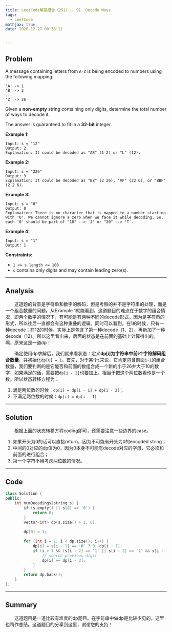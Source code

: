 ```yaml
---
title: LeetCode解题报告（251）-- 91. Decode Ways
tags:
  - LeetCode
mathjax: true
date: 2020-12-27 00:36:11


---
```


## Problem

A message containing letters from `A-Z` is being encoded to numbers using the following mapping:

```
'A' -> 1
'B' -> 2
...
'Z' -> 26
```

Given a **non-empty** string containing only digits, determine the total number of ways to decode it.

The answer is guaranteed to fit in a **32-bit** integer.

<!-- more -->

**Example 1:**

```
Input: s = "12"
Output: 2
Explanation: It could be decoded as "AB" (1 2) or "L" (12).
```

**Example 2:**

```
Input: s = "226"
Output: 3
Explanation: It could be decoded as "BZ" (2 26), "VF" (22 6), or "BBF" (2 2 6).
```

**Example 3:**

```
Input: s = "0"
Output: 0
Explanation: There is no character that is mapped to a number starting with '0'. We cannot ignore a zero when we face it while decoding. So, each '0' should be part of "10" --> 'J' or "20" --> 'T'.
```

**Example 4:**

```
Input: s = "1"
Output: 1
```

**Constraints:**

- `1 <= s.length <= 100`
- `s` contains only digits and may contain leading zero(s).

------

## Analysis

&emsp;&emsp;这道题的背景是字符串和数字的解码，但是考察的并不是字符串的处理，而是一个组合数量的问题。从Example 1就能看到，这道题目的难点在于数字的组合情况，即两个数字的情况下，有可能是有两种不同的decode形式。因为是字符串的形式，所以往后一直都会有这种重叠的逻辑。同时可以看到，在1的时候，只有一种decode；在12的时候，实际上是包含了第一种decode（1、2），再新加了一种decode（12）。所以这里看出来，后面的状态是在前面的基础上计算得出的。啊，原来这是一道dp！

&emsp;&emsp;确定使用dp求解后，我们就来看状态：定义**dp[i]为字符串中前i个字符解码组合数量**，并初始化`dp[0] = 1`。首先，对于某个`i`来说，它肯定包含前面`i-1`的组合数量，我们要判断的是它能否和前面的数组合成一个新的小于26并大于10的数字，如果满足的话，需要把`dp[i - 2]`也要加上，相当于把这个两位数看作是一个数。所以状态转移方程为：

1. 满足两位数的时候：`dp[i] = dp[i - 1] + dp[i - 2]`；
2. 不满足两位数的时候：`dp[i] = dp[i - 1]`

------

## Solution

&emsp;&emsp;根据上面的状态转移方程coding即可，还需要注意一些边界的case。

1. 如果开头为0的话可以直接return，因为不可能有开头为0的encoded string；
2. 中间的0对应的dp值为0，因为0本身不可能有decode对应的字母，它必须和前面的进行组合；
3. 第一个字符不用考虑两位数的情况。

------

## Code

```c++
class Solution {
public:
    int numDecodings(string s) {
        if (s.empty() || s[0] == '0') {
            return 0;
        }
        vector<int> dp(s.size() + 1, 0);
        
        dp[0] = 1;
        
        for (int i = 1; i < dp.size(); i++) {
            dp[i] = s[i - 1] == '0' ? 0: dp[i - 1];
            if (i > 1 && (s[i - 2] == '1' || s[i - 2] == '2' && s[i - 1] <= '6')) {
                // search previous digit
                dp[i] += dp[i - 2];
            }
        }
        return dp.back();
    }
};
```

------

## Summary

&emsp;&emsp;这道题目是一道比较有难度的dp题目。在字符串中做dp是比较少见的，这里也稍作总结。这道题目的分享到这里，谢谢您的支持！
